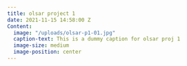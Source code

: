 ```yaml
---
title: olsar project 1
date: 2021-11-15 14:58:00 Z
Content:
  image: "/uploads/olsar-p1-01.jpg"
  caption-text: This is a dummy caption for olsar proj 1
  image-size: medium
  image-position: center
---
```


